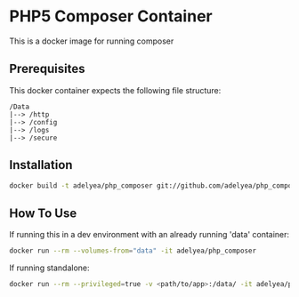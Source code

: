 # PHP5 Composer Container

This is a docker image for running composer

## Prerequisites

This docker container expects the following file structure:
```
/Data
|--> /http
|--> /config
|--> /logs
|--> /secure
```

## Installation

```sh
docker build -t adelyea/php_composer git://github.com/adelyea/php_composer
```

## How To Use

If running this in a dev environment with an already running 'data' container:
```sh
docker run --rm --volumes-from="data" -it adelyea/php_composer
```

If running standalone:
```sh
docker run --rm --privileged=true -v <path/to/app>:/data/ -it adelyea/php_composer
```
